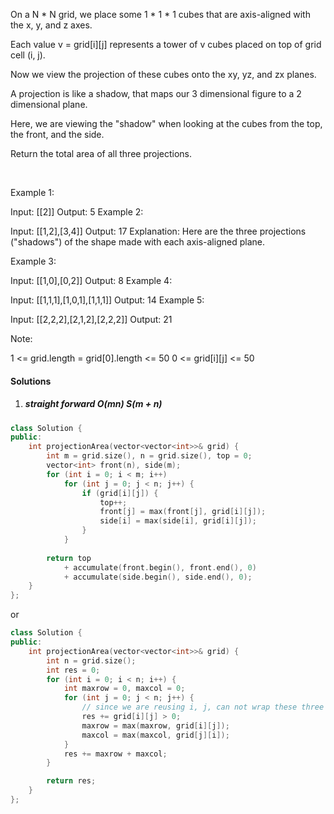 On a N * N grid, we place some 1 * 1 * 1 cubes that are axis-aligned with the x, y, and z axes.

Each value v = grid[i][j] represents a tower of v cubes placed on top of grid cell (i, j).

Now we view the projection of these cubes onto the xy, yz, and zx planes.

A projection is like a shadow, that maps our 3 dimensional figure to a 2 dimensional plane. 

Here, we are viewing the "shadow" when looking at the cubes from the top, the front, and the side.

Return the total area of all three projections.

 

Example 1:

Input: [[2]]
Output: 5
Example 2:

Input: [[1,2],[3,4]]
Output: 17
Explanation: 
Here are the three projections ("shadows") of the shape made with each axis-aligned plane.

Example 3:

Input: [[1,0],[0,2]]
Output: 8
Example 4:

Input: [[1,1,1],[1,0,1],[1,1,1]]
Output: 14
Example 5:

Input: [[2,2,2],[2,1,2],[2,2,2]]
Output: 21
 

Note:

1 <= grid.length = grid[0].length <= 50
0 <= grid[i][j] <= 50

#### Solutions

1. ##### straight forward O(mn) S(m + n)

```cpp
class Solution {
public:
    int projectionArea(vector<vector<int>>& grid) {
        int m = grid.size(), n = grid.size(), top = 0;
        vector<int> front(n), side(m);
        for (int i = 0; i < m; i++)
            for (int j = 0; j < n; j++) {
                if (grid[i][j]) {
                    top++;
                    front[j] = max(front[j], grid[i][j]);
                    side[i] = max(side[i], grid[i][j]);
                }
            }
        
        return top 
            + accumulate(front.begin(), front.end(), 0)
            + accumulate(side.begin(), side.end(), 0);
    }
};
```

or

```cpp
class Solution {
public:
    int projectionArea(vector<vector<int>>& grid) {
        int n = grid.size();
        int res = 0;
        for (int i = 0; i < n; i++) {
            int maxrow = 0, maxcol = 0;
            for (int j = 0; j < n; j++) {
                // since we are reusing i, j, can not wrap these three lines in a if statement.
                res += grid[i][j] > 0;
                maxrow = max(maxrow, grid[i][j]);
                maxcol = max(maxcol, grid[j][i]);
            }
            res += maxrow + maxcol;
        }

        return res;
    }
};
```